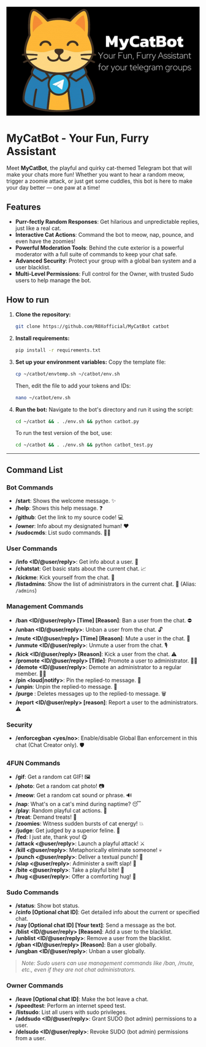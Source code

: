 ![MyCatBot](https://github.com/R0Xofficial/MyCatbot/blob/main/banner.png)

# MyCatBot - Your Fun, Furry Assistant

Meet **MyCatBot**, the playful and quirky cat-themed Telegram bot that will make your chats more fun! Whether you want to hear a random meow, trigger a zoomie attack, or just get some cuddles, this bot is here to make your day better — one paw at a time!

## Features

- **Purr-fectly Random Responses**: Get hilarious and unpredictable replies, just like a real cat.
- **Interactive Cat Actions**: Command the bot to meow, nap, pounce, and even have the zoomies!
- **Powerful Moderation Tools**: Behind the cute exterior is a powerful moderator with a full suite of commands to keep your chat safe.
- **Advanced Security**: Protect your group with a global ban system and a user blacklist.
- **Multi-Level Permissions**: Full control for the Owner, with trusted Sudo users to help manage the bot.

## How to run

1.  **Clone the repository:**
    ```bash
    git clone https://github.com/R0Xofficial/MyCatBot catbot
    ```

2.  **Install requirements:**
    ```bash
    pip install -r requirements.txt
    ```

3.  **Set up your environment variables:**
    Copy the template file:
    ```bash
    cp ~/catbot/envtemp.sh ~/catbot/env.sh
    ```
    Then, edit the file to add your tokens and IDs:
    ```bash
    nano ~/catbot/env.sh
    ```

4.  **Run the bot:**
    Navigate to the bot's directory and run it using the script:
    ```bash
    cd ~/catbot && . ./env.sh && python catbot.py
    ```
    To run the test version of the bot, use:
    ```bash
    cd ~/catbot && . ./env.sh && python catbot_test.py
    ```

---

## Command List<br>

### Bot Commands<br>
- **/start**: Shows the welcome message. ✨<br>
- **/help**: Shows this help message. ❓<br>
- **/github**: Get the link to my source code! 💻<br>
- **/owner**: Info about my designated human! ❤️<br>
- **/sudocmds**: List sudo commands. 👷‍♂️<br>

### User Commands<br>
- **/info <ID/@user/reply>**: Get info about a user. 👤<br>
- **/chatstat**: Get basic stats about the current chat. 📈<br>
- **/kickme**: Kick yourself from the chat. 👋<br>
- **/listadmins**: Show the list of administrators in the current chat. 📃 (Alias: `/admins`)<br>

### Management Commands<br>
- **/ban <ID/@user/reply> [Time] [Reason]**: Ban a user from the chat. ⛔️
- **/unban <ID/@user/reply>**: Unban a user from the chat. 🔓
- **/mute <ID/@user/reply> [Time] [Reason]**: Mute a user in the chat. 🚫
- **/unmute <ID/@user/reply>**: Unmute a user from the chat. 🎙
- **/kick <ID/@user/reply> [Reason]**: Kick a user from the chat. ⚠️
- **/promote <ID/@user/reply> [Title]**: Promote a user to administrator. 👷‍♂️
- **/demote <ID/@user/reply>**: Demote an administrator to a regular member. 🙍‍♂️
- **/pin <loud|notify>**: Pin the replied-to message. 📌
- **/unpin**: Unpin the replied-to message. 📍
- **/purge <silent>**: Deletes messages up to the replied-to message. 🗑
- **/report <ID/@user/reply> [reason]**: Report a user to the administrators. ⚠️

### Security
- **/enforcegban <yes/no>**: Enable/disable Global Ban enforcement in this chat (Chat Creator only). 🛡️

### 4FUN Commands
- **/gif**: Get a random cat GIF! 🖼️<br>
- **/photo**: Get a random cat photo! 📷<br>
- **/meow**: Get a random cat sound or phrase. 🔊<br>
- **/nap**: What's on a cat's mind during naptime? 😴<br>
- **/play**: Random playful cat actions. 🧶<br>
- **/treat**: Demand treats! 🎁<br>
- **/zoomies**: Witness sudden bursts of cat energy! 💥<br>
- **/judge**: Get judged by a superior feline. 🧐<br>
- **/fed**: I just ate, thank you! 😋<br>
- **/attack <@user/reply>**: Launch a playful attack! ⚔️<br>
- **/kill <@user/reply>**: Metaphorically eliminate someone! 💀<br>
- **/punch <@user/reply>**: Deliver a textual punch! 👊<br>
- **/slap <@user/reply>**: Administer a swift slap! 👋<br>
- **/bite <@user/reply>**: Take a playful bite! 😬<br>
- **/hug <@user/reply>**: Offer a comforting hug! 🤗<br>

### Sudo Commands<br>
- **/status**: Show bot status.<br>
- **/cinfo [Optional chat ID]**: Get detailed info about the current or specified chat.<br>
- **/say [Optional chat ID] [Your text]**: Send a message as the bot.<br>
- **/blist <ID/@user/reply> [Reason]**: Add a user to the blacklist.<br>
- **/unblist <ID/@user/reply>**: Remove a user from the blacklist.<br>
- **/gban <ID/@user/reply> [Reason]**: Ban a user globally.<br>
- **/ungban <ID/@user/reply>**: Unban a user globally.<br>
> *Note: Sudo users can use management commands like /ban, /mute, etc., even if they are not chat administrators.*<br>

### Owner Commands<br>
- **/leave [Optional chat ID]**: Make the bot leave a chat.<br>
- **/speedtest**: Perform an internet speed test.<br>
- **/listsudo**: List all users with sudo privileges.<br>
- **/addsudo <ID/@user/reply>**: Grant SUDO (bot admin) permissions to a user.<br>
- **/delsudo <ID/@user/reply>**: Revoke SUDO (bot admin) permissions from a user.<br>
